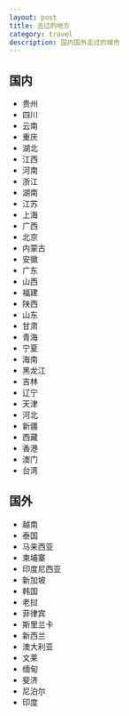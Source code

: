 ```yaml
---
layout: post
title: 去过的地方
category: travel
description: 国内国外走过的城市
---
```


国内
---------------
* 贵州
* 四川
* 云南  
* 重庆
* 湖北
* 江西
* 河南
* 浙江
* 湖南
* 江苏
* 上海
* 广西
* 北京
* 内蒙古
* 安徽
* 广东
* 山西
* 福建
* 陕西
* 山东
* 甘肃
* 青海
* 宁夏
* 海南
* 黑龙江
* 吉林
* 辽宁
* 天津
* 河北
* 新疆
* 西藏
* 香港
* 澳门
* 台湾
	
国外
---------------

* 越南
* 泰国
* 马来西亚
* 柬埔寨
* 印度尼西亚
* 新加坡
* 韩国
* 老挝
* 菲律宾
* 斯里兰卡
* 新西兰
* 澳大利亚
* 文莱
* 缅甸
* 斐济
* 尼泊尔
* 印度
	
